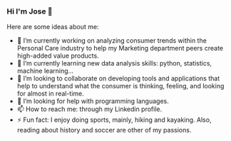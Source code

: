 ### Hi I'm Jose 👋

Here are some ideas about me:

- 🔭 I’m currently working on analyzing consumer trends within the Personal Care industry to help my Marketing department peers create high-added value products. 
- 🌱 I’m currently learning new data analysis skills: python, statistics, machine learning...
- 👯 I’m looking to collaborate on developing tools and applications that help to understand what the consumer is thinking, feeling, and looking for almost in real-time.
- 🤔 I’m looking for help with programming languages.
- 📫 How to reach me: through my Linkedin profile.
- ⚡ Fun fact: I enjoy doing sports, mainly, hiking and kayaking. Also, reading about history and soccer are other of my passions. 

